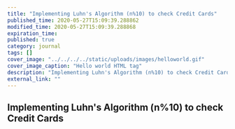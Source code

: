```yaml
---
title: "Implementing Luhn's Algorithm (n%10) to check Credit Cards"
published_time: 2020-05-27T15:09:39.288862
modified_time: 2020-05-27T15:09:39.288868
expiration_time: 
published: true
category: journal
tags: []
cover_image: "../../../../static/uploads/images/helloworld.gif"
cover_image_caption: "Hello world HTML tag"
description: "Implementing Luhn's Algorithm (n%10) to check Credit Cards"
external_link: ""
---
```


## Implementing Luhn's Algorithm (n%10) to check Credit Cards

